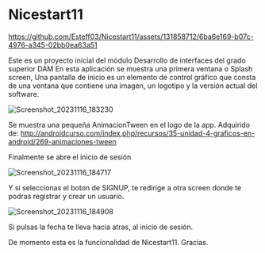# Nicestart11








https://github.com/Esteff03/Nicestart11/assets/131858712/6ba6e169-b07c-4976-a345-02bb0ea63a51






Este es un proyecto inicial del módulo Desarrollo de interfaces del grado superior DAM
En esta aplicación se muestra una primera ventana o Splash screen, Una pantalla de inicio
es un elemento de control gráfico que consta de una ventana que contiene una imagen, 
un logotipo y la versión actual del software.

![Screenshot_20231116_183230](https://github.com/Esteff03/Nicestart11/assets/131858712/1eaed41c-9d09-4df0-9c48-b664b425442d)


Se muestra una pequeña AnimacionTween en el logo de la app.
Adquirido de: http://androidcurso.com/index.php/recursos/35-unidad-4-graficos-en-android/269-animaciones-tween

Finalmente se abre el inicio de sesión 

![Screenshot_20231116_184717](https://github.com/Esteff03/Nicestart11/assets/131858712/cbda398c-9610-4e2e-9af6-79a8e06f2eeb)


Y si seleccionas el boton de SIGNUP, te redirige a otra screen donde te podras registrar y crear un usuario.



![Screenshot_20231116_184908](https://github.com/Esteff03/Nicestart11/assets/131858712/b2efc252-eab4-4d97-b9e5-e09bdd450ed5)

Si pulsas la fecha te lleva hacia atras, al inicio de sesión.

De momento esta es la funcionalidad de Nicestart11.
Gracias.
